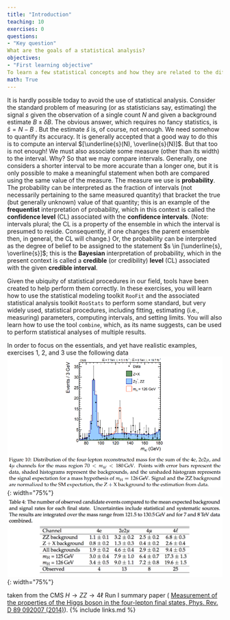 ```yaml
---
title: "Introduction"
teaching: 10
exercises: 0
questions:
- "Key question"
What are the goals of a statistical analysis?
objectives:
- "First learning objective"
To learn a few statistical concepts and how they are related to the different interpretations of probability.
math: True
---
```


<!--add keypoints:
- "First key point. Brief Answer to questions."
to header -->
It is hardly possible today to avoid the use of statistical analysis. Consider the standard problem of measuring (or as statisticians say, estimating) the signal $s$ given the observation of a single count $N$ and given a background estimate $B\pm \delta B$. The obvious answer, which requires no fancy statistics, is $\hat s = N−B$ . But the estimate $\hat s$ is, of course, not enough. We need somehow to quantify its accuracy. It is generally accepted that a good way to do this is to compute an interval $[\underline{s}(N), \overline{s}(N)]$. But that too is not enough! We must also associate some measure (other than its width) to the interval. Why? So that we may compare intervals. Generally, one considers a shorter interval to be more accurate than a longer one, but it is only possible to make a meaningful statement when both are compared using the same value of the measure. The measure we use is **probability**. The probability can be interpreted as the fraction of intervals (not necessarily pertaining to the same measured quantity) that bracket the true (but generally unknown) value of that quantity; this is an example of the **frequentist** interpretation of probability, which in this context is called the **confidence level** (CL) associated with the **confidence intervals**. (Note: intervals plural; the CL is a property of the ensemble in which the interval is presumed to reside. Consequently, if one changes the parent ensemble then, in general, the CL will change.) Or, the probability can be interpreted as the degree of belief to be assigned to the statement $s \in [\underline{s}, \overline{s}]$; this is the **Bayesian** interpretation of probability, which in the present context is called a **credible** (or credibility) **level** (CL) associated with the given **credible interval**.

Given the ubiquity of statistical procedures in our field, tools have been created to help perform them correctly. In these exercises, you will learn how to use the statistical modeling toolkit `RooFit` and the associated statistical analysis toolkit `RooStats` to perform some standard, but very widely used, statistical procedures, including fitting, estimating (i.e., measuring) parameters, computing intervals, and setting limits. You will also learn how to use the tool `combine`, which, as its name suggests, can be used to perform statistical analyses of multiple results.

In order to focus on the essentials, and yet have realistic examples, exercises 1, 2, and 3 use the following data
![HZZ4LFigure](../fig/HZZ4LFigure.png){: width="75%"}
![HZZ4LTable](../fig/HZZ4LTable.png){: width="75%"} 

taken from the CMS $H \to ZZ \to 4\ell$ Run I summary paper ( [Measurement of the properties of the Higgs boson in the four-lepton final states, Phys. Rev. D 89 092007 (2014)](https://journals.aps.org/prd/pdf/10.1103/PhysRevD.89.092007)).
{% include links.md %}

<!-- <p style="height:100px"></p> -->
